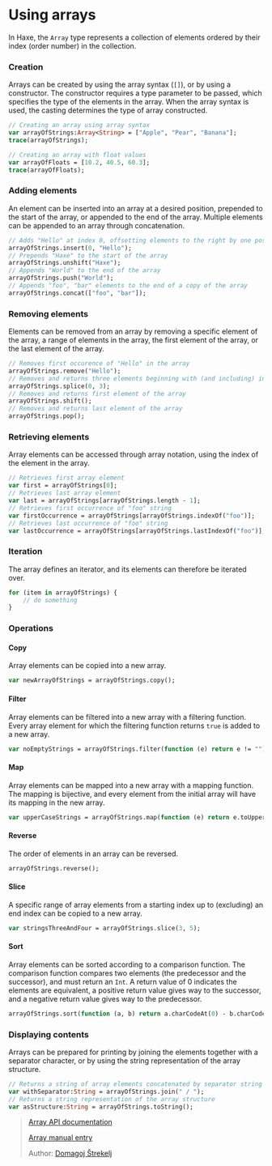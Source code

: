 [tags]: / "array, collections, data-structures"

# Using arrays

In Haxe, the `Array` type represents a collection of elements ordered by their index (order number) in the collection.

### Creation

Arrays can be created by using the array syntax (`[]`), or by using a constructor. The constructor requires a type parameter to be passed, which specifies the type of the elements in the array. When the array syntax is used, the casting determines the type of array constructed.

```haxe
// Creating an array using array syntax
var arrayOfStrings:Array<String> = ["Apple", "Pear", "Banana"];
trace(arrayOfStrings);

// Creating an array with float values
var arrayOfFloats = [10.2, 40.5, 60.3];
trace(arrayOfFloats);
```

### Adding elements

An element can be inserted into an array at a desired position, prepended to the start of the array, or appended to the end of the array. Multiple elements can be appended to an array through concatenation.

```haxe
// Adds "Hello" at index 0, offsetting elements to the right by one position
arrayOfStrings.insert(0, "Hello");
// Prepends "Haxe" to the start of the array
arrayOfStrings.unshift("Haxe");
// Appends "World" to the end of the array 
arrayOfStrings.push("World");
// Appends "foo", "bar" elements to the end of a copy of the array
arrayOfStrings.concat(["foo", "bar"]);
```

### Removing elements

Elements can be removed from an array by removing a specific element of the array, a range of elements in the array, the first element of the array, or the last element of the array.

```haxe
// Removes first occurence of "Hello" in the array
arrayOfStrings.remove("Hello");
// Removes and returns three elements beginning with (and including) index 0
arrayOfStrings.splice(0, 3);
// Removes and returns first element of the array
arrayOfStrings.shift();
// Removes and returns last element of the array
arrayOfStrings.pop();
```

### Retrieving elements

Array elements can be accessed through array notation, using the index of the element in the array.

```haxe
// Retrieves first array element
var first = arrayOfStrings[0];
// Retrieves last array element
var last = arrayOfStrings[arrayOfStrings.length - 1];
// Retrieves first occurrence of "foo" string
var firstOccurrence = arrayOfStrings[arrayOfStrings.indexOf("foo")];
// Retrieves last occurrence of "foo" string
var lastOccurrence = arrayOfStrings[arrayOfStrings.lastIndexOf("foo")];
```

### Iteration

The array defines an iterator, and its elements can therefore be iterated over.

```haxe
for (item in arrayOfStrings) {
    // do something
}
```

### Operations

#### Copy

Array elements can be copied into a new array.

```haxe
var newArrayOfStrings = arrayOfStrings.copy();
```

#### Filter

Array elements can be filtered into a new array with a filtering function. Every array element for which the filtering function returns `true` is added to a new array.

```haxe
var noEmptyStrings = arrayOfStrings.filter(function (e) return e != "");
```

#### Map

Array elements can be mapped into a new array with a mapping function. The mapping is bijective, and every element from the initial array will have its mapping in the new array.

```haxe
var upperCaseStrings = arrayOfStrings.map(function (e) return e.toUpperCase());
```

#### Reverse

The order of elements in an array can be reversed.

```haxe
arrayOfStrings.reverse();
```

#### Slice

A specific range of array elements from a starting index up to (excluding) an end index can be copied to a new array.

```haxe
var stringsThreeAndFour = arrayOfStrings.slice(3, 5);
``` 

#### Sort

Array elements can be sorted according to a comparison function. The comparison function compares two elements (the predecessor and the successor), and must return an `Int`. A return value of 0 indicates the elements are equivalent, a positive return value gives way to the successor, and a negative return value gives way to the predecessor.

```haxe
arrayOfStrings.sort(function (a, b) return a.charCodeAt(0) - b.charCodeAt(0));
```

### Displaying contents

Arrays can be prepared for printing by joining the elements together with a separator character, or by using the string representation of the array structure.

```haxe
// Returns a string of array elements concatenated by separator string
var withSeparator:String = arrayOfStrings.join(" / ");
// Returns a string representation of the array structure
var asStructure:String = arrayOfStrings.toString();
```

> [Array API documentation](http://api.haxe.org/Array.html)
> 
> [Array manual entry](http://haxe.org/manual/std-Array.html)
>
> Author: [Domagoj Štrekelj](https://github.com/dstrekelj)

